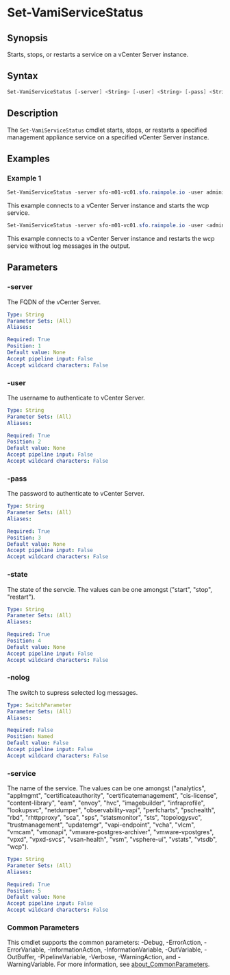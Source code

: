 # Set-VamiServiceStatus

## Synopsis

Starts, stops, or restarts a service on a vCenter Server instance.

## Syntax

```powershell
Set-VamiServiceStatus [-server] <String> [-user] <String> [-pass] <String> [-state] <String> [-nolog] [-service] <String> [<CommonParameters>]
```

## Description

The `Set-VamiServiceStatus` cmdlet starts, stops, or restarts a specified management appliance service on a specified vCenter Server instance.

## Examples

### Example 1

```powershell
Set-VamiServiceStatus -server sfo-m01-vc01.sfo.rainpole.io -user administrator@vsphere.local -pass VMw@re1! -service wcp -state "start"
```

This example connects to a vCenter Server instance and starts the wcp service.

``` powershell
Set-VamiServiceStatus -server sfo-m01-vc01.sfo.rainpole.io -user <administrator@vsphere.local>  -pass VMw@re1! -service wcp -nolog -state "restart"
```

This example connects to a vCenter Server instance and restarts the wcp service without log messages in the output.

## Parameters

### -server

The FQDN of the vCenter Server.

```yaml
Type: String
Parameter Sets: (All)
Aliases:

Required: True
Position: 1
Default value: None
Accept pipeline input: False
Accept wildcard characters: False
```

### -user

The username to authenticate to vCenter Server.

```yaml
Type: String
Parameter Sets: (All)
Aliases:

Required: True
Position: 2
Default value: None
Accept pipeline input: False
Accept wildcard characters: False
```

### -pass

The password to authenticate to vCenter Server.

```yaml
Type: String
Parameter Sets: (All)
Aliases:

Required: True
Position: 3
Default value: None
Accept pipeline input: False
Accept wildcard characters: False
```

### -state

The state of the servcie.
The values can be one amongst ("start", "stop", "restart").

```yaml
Type: String
Parameter Sets: (All)
Aliases:

Required: True
Position: 4
Default value: None
Accept pipeline input: False
Accept wildcard characters: False
```

### -nolog

The switch to supress selected log messages.

```yaml
Type: SwitchParameter
Parameter Sets: (All)
Aliases:

Required: False
Position: Named
Default value: False
Accept pipeline input: False
Accept wildcard characters: False
```

### -service

The name of the service.
The values can be one amongst ("analytics", "applmgmt", "certificateauthority", "certificatemanagement", "cis-license", "content-library", "eam", "envoy", "hvc", "imagebuilder", "infraprofile", "lookupsvc", "netdumper", "observability-vapi", "perfcharts", "pschealth", "rbd", "rhttpproxy", "sca", "sps", "statsmonitor", "sts", "topologysvc", "trustmanagement", "updatemgr", "vapi-endpoint", "vcha", "vlcm", "vmcam", "vmonapi", "vmware-postgres-archiver", "vmware-vpostgres", "vpxd", "vpxd-svcs", "vsan-health", "vsm", "vsphere-ui", "vstats", "vtsdb", "wcp").

```yaml
Type: String
Parameter Sets: (All)
Aliases:

Required: True
Position: 5
Default value: None
Accept pipeline input: False
Accept wildcard characters: False
```

### Common Parameters

This cmdlet supports the common parameters: -Debug, -ErrorAction, -ErrorVariable, -InformationAction, -InformationVariable, -OutVariable, -OutBuffer, -PipelineVariable, -Verbose, -WarningAction, and -WarningVariable. For more information, see [about_CommonParameters](http://go.microsoft.com/fwlink/?LinkID=113216).
